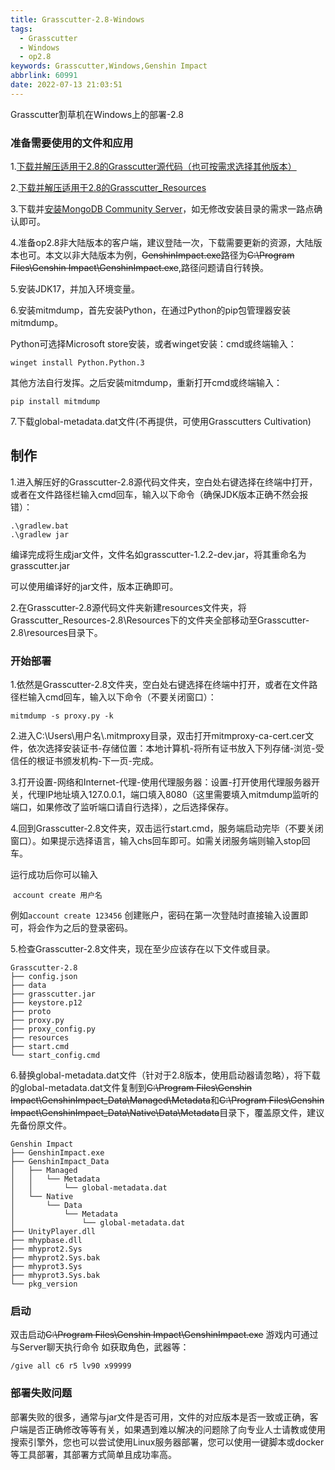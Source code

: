 ```yaml
---
title: Grasscutter-2.8-Windows
tags:
  - Grasscutter
  - Windows
  - op2.8
keywords: Grasscutter,Windows,Genshin Impact
abbrlink: 60991
date: 2022-07-13 21:03:51
---
```

Grasscutter割草机在Windows上的部署-2.8
<!-- more -->
### 准备需要使用的文件和应用

1.[下载并解压适用于2.8的Grasscutter源代码（也可按需求选择其他版本）](https://codeload.github.com/Grasscutters/Grasscutter/zip/refs/heads/2.8)

2.[下载并解压适用于2.8的Grasscutter_Resources](https://codeload.github.com/Koko-boya/Grasscutter_Resources/zip/refs/heads/2.8)

3.下载并[安装MongoDB Community Server](https://fastdl.mongodb.org/windows/mongodb-windows-x86_64-5.0.9-signed.msi)，如无修改安装目录的需求一路点确认即可。

4.准备op2.8非大陆版本的客户端，建议登陆一次，下载需要更新的资源，大陆版本也可。本文以非大陆版本为例，~~GenshinImpact.exe~~路径为~~C:\Program Files\Genshin Impact\GenshinImpact.exe~~,路径问题请自行转换。

5.安装JDK17，并加入环境变量。

6.安装mitmdump，首先安装Python，在通过Python的pip包管理器安装mitmdump。

Python可选择Microsoft store安装，或者winget安装：cmd或终端输入：

```shell
winget install Python.Python.3
```

其他方法自行发挥。之后安装mitmdump，重新打开cmd或终端输入：

```shell
pip install mitmdump
```

7.下载global-metadata.dat文件(不再提供，可使用Grasscutters Cultivation)

## 制作

1.进入解压好的Grasscutter-2.8源代码文件夹，空白处右键选择在终端中打开，或者在文件路径栏输入cmd回车，输入以下命令（确保JDK版本正确不然会报错）：

```shell
.\gradlew.bat
.\gradlew jar
```

编译完成将生成jar文件，文件名如grasscutter-1.2.2-dev.jar，将其重命名为grasscutter.jar

可以使用编译好的jar文件，版本正确即可。

2.在Grasscutter-2.8源代码文件夹新建resources文件夹，将Grasscutter_Resources-2.8\Resources下的文件夹全部移动至Grasscutter-2.8\resources目录下。

### 开始部署

1.依然是Grasscutter-2.8文件夹，空白处右键选择在终端中打开，或者在文件路径栏输入cmd回车，输入以下命令（不要关闭窗口）：

```shell
mitmdump -s proxy.py -k
```

2.进入C:\Users\用户名\\.mitmproxy目录，双击打开mitmproxy-ca-cert.cer文件，依次选择安装证书-存储位置：本地计算机-将所有证书放入下列存储-浏览-受信任的根证书颁发机构-下一页-完成。

3.打开设置-网络和Internet-代理-使用代理服务器：设置-打开使用代理服务器开关，代理IP地址填入127.0.0.1，端口填入8080（这里需要填入mitmdump监听的端口，如果修改了监听端口请自行选择），之后选择保存。

4.回到Grasscutter-2.8文件夹，双击运行start.cmd，服务端启动完毕（不要关闭窗口）。如果提示选择语言，输入chs回车即可。如需关闭服务端则输入stop回车。

运行成功后你可以输入

 `account create 用户名` 

例如`account create 123456`
创建账户，密码在第一次登陆时直接输入设置即可，将会作为之后的登录密码。

5.检查Grasscutter-2.8文件夹，现在至少应该存在以下文件或目录。

```TEXT
Grasscutter-2.8
├── config.json
├── data
├── grasscutter.jar
├── keystore.p12
├── proto
├── proxy.py
├── proxy_config.py
├── resources
├── start.cmd
└── start_config.cmd
```

6.替换global-metadata.dat文件（针对于2.8版本，使用启动器请忽略），将下载的global-metadata.dat文件复制到~~C:\Program Files\Genshin Impact\GenshinImpact_Data\Managed\Metadata~~和~~C:\Program Files\Genshin Impact\GenshinImpact_Data\Native\Data\Metadata~~目录下，覆盖原文件，建议先备份原文件。

```TEXT
Genshin Impact
├── GenshinImpact.exe
├── GenshinImpact_Data
│   ├── Managed
│   │   └── Metadata
│   │       └── global-metadata.dat   
│   └── Native
│       └── Data
│           └── Metadata
│               └── global-metadata.dat 
├── UnityPlayer.dll
├── mhypbase.dll
├── mhyprot2.Sys
├── mhyprot2.Sys.bak
├── mhyprot3.Sys
├── mhyprot3.Sys.bak
└── pkg_version
```

### 启动

双击启动~~C:\Program Files\Genshin Impact\GenshinImpact.exe~~
游戏内可通过与Server聊天执行命令
如获取角色，武器等：
```shell
/give all c6 r5 lv90 x99999
```


### 部署失败问题

部署失败的很多，通常与jar文件是否可用，文件的对应版本是否一致或正确，客户端是否正确修改等等有关，如果遇到难以解决的问题除了向专业人士请教或使用搜索引擎外，您也可以尝试使用Linux服务器部署，您可以使用一键脚本或docker等工具部署，其部署方式简单且成功率高。